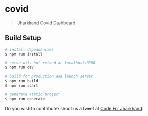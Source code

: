 # covid

> Jharkhand Covid Dashboard

## Build Setup

``` bash
# install dependencies
$ npm run install

# serve with hot reload at localhost:3000
$ npm run dev

# build for production and launch server
$ npm run build
$ npm run start

# generate static project
$ npm run generate
```

Do you wish to contribute? shoot us a tweet at [Code For Jharkhand](https://twitter.com/CodeJharkhand).
